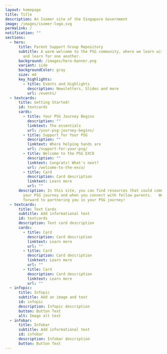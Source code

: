 ```yaml
---
layout: homepage
title: Title
description: An Isomer site of the Singapore Government
image: /images/isomer-logo.svg
permalink: /
notification: ""
sections:
  - hero:
      title: Parent Support Group Repository
      subtitle: A warm welcome to the PSG community, where we learn with, learn from
        and learn for one another.
      background: /images/hero-banner.png
      variant: side
      backgroundColor: gray
      size: md
      key_highlights:
        - title: Events and Highlights
          description: Newsletters, Slides and more
          url: /events/
  - textcards:
      title: Getting Started!
      id: textcards
      cards:
        - title: Your PSG Journey Begins
          description: ""
          linktext: The essentials
          url: /your-psg-journey-begins/
        - title: Support for Your PSG
          description: ""
          linktext: Where helping hands are
          url: /support-for-your-psg/
        - title: Welcome to the PSG EXCO
          description: ""
          linktext: Congrats! What's next?
          url: /welcome-to-the-exco/
        - title: Card
          description: Card description
          linktext: Learn more
          url: ""
      description: In this site, you can find resources that could come in useful in
        your PSG journey and when you connect with fellow parents.   We look
        forward to partnering you in your PSG journey!
  - textcards:
      title: Text Cards
      subtitle: Add informational text
      id: textcards
      description: Text card description
      cards:
        - title: Card
          description: Card description
          linktext: Learn more
          url: ""
        - title: Card
          description: Card description
          linktext: Learn more
          url: ""
        - title: Card
          description: Card description
          linktext: Learn more
          url: ""
  - infopic:
      title: Infopic
      subtitle: Add an image and text
      id: infopic
      description: Infopic description
      button: Button Text
      alt: Image alt text
  - infobar:
      title: Infobar
      subtitle: Add informational text
      id: infobar
      description: Infobar description
      button: Button Text
---
```

